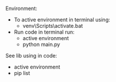 Environment:
  - To active environment in terminal using:
    - venv\Scripts\activate.bat
  - Run code in terminal run:
    - active environment
    - python main.py

See lib using in code:
  - active environment
  - pip list
 
